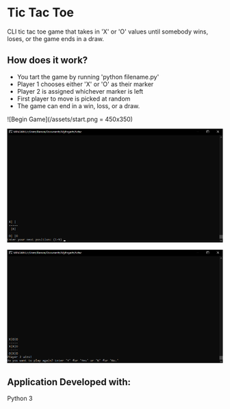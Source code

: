 # Tic Tac Toe
CLI tic tac toe game that takes in 'X' or 'O' values until somebody wins, loses, or the game ends in a draw.

## How does it work?
* You tart the game by running 'python filename.py'
* Player 1 chooses either 'X' or 'O' as their marker
* Player 2 is assigned whichever marker is left
* First player to move is picked at random
* The game can end in a win, loss, or a draw.

![Begin Game](/assets/start.png = 450x350)

![Active Game](/assets/middle.png)

![End Game](/assets/end.png)

## Application Developed with:
Python 3